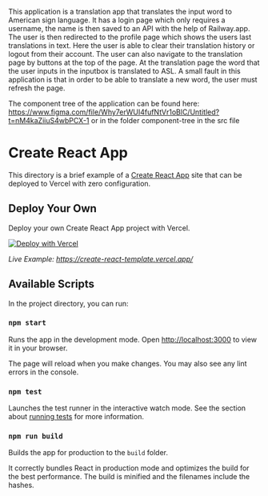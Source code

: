 This application is a translation app that translates the input word to American sign language. It has a login page which only requires a username, the name is then saved to an API with the help of Railway.app. The user is then redirected to the profile page which shows the users last translations in text. Here the user is able to clear their translation history or logout from their account. The user can also navigate to the translation page by buttons at the top of the page. At the translation page the word that the user inputs in the inputbox is translated to ASL. A small fault in this application is that in order to be able to translate a new word, the user must refresh the page.

The component tree of the application can be found here: https://www.figma.com/file/Why7erWUI4fufNtVr1oBlC/Untitled?t=nM4kaZiiuS4wbPCX-1 or in the folder component-tree in the src file

# Create React App

This directory is a brief example of a [Create React App](https://github.com/facebook/create-react-app) site that can be deployed to Vercel with zero configuration.

## Deploy Your Own

Deploy your own Create React App project with Vercel.

[![Deploy with Vercel](https://vercel.com/button)](https://vercel.com/new/clone?repository-url=https://github.com/vercel/vercel/tree/main/examples/create-react-app&template=create-react-app)

_Live Example: https://create-react-template.vercel.app/_

## Available Scripts

In the project directory, you can run:

### `npm start`

Runs the app in the development mode. Open [http://localhost:3000](http://localhost:3000) to view it in your browser.

The page will reload when you make changes. You may also see any lint errors in the console.

### `npm test`

Launches the test runner in the interactive watch mode. See the section about [running tests](https://facebook.github.io/create-react-app/docs/running-tests) for more information.

### `npm run build`

Builds the app for production to the `build` folder.

It correctly bundles React in production mode and optimizes the build for the best performance. The build is minified and the filenames include the hashes.

